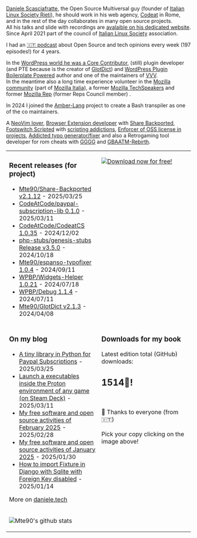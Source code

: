 [Daniele Scasciafratte](https://twitter.com/mte90net), the Open Source Multiversal guy (founder of [Italian Linux Society Rieti](https://rieti.ils.org/)), he should work in his web agency, [Codeat](https://github.com/CodeAtCode) in Rome, and in the rest of the day collaborates in many open source projects.  
All his talks and slide with recordings are [avalaible on his dedicated website](https://mte90.tech/).   
Since April 2021 part of the council of [Italian Linux Society](https://ils.org) association.

I had an [🇮🇹 podcast](https://daniele.tech/podcast/) about Open Source and tech opinions every week (197 episodes!) for 4 years.

In the [WordPress world he was a Core Contributor](https://profiles.wordpress.org/mte90/), (still) plugin developer (and PTE because is the creator of [GlotDict](https://github.com/Mte90/GlotDict)) and [WordPress Plugin Boilerplate Powered](https://github.com/WPBP/) author and one of the maintainers of [VVV](https://github.com/Varying-Vagrant-Vagrants).  
In the meantime also a long time experience volunteer in the [Mozilla community](https://mozillians.org/it/u/Mte90/) (part of [Mozilla Italia](https://github.com/MozillaItalia)), a former [Mozilla TechSpeakers](https://wiki.mozilla.org/TechSpeakers) and former [Mozilla Rep](https://wiki.mozilla.org/ReMo) (former Reps Council member) .  

In 2024 I joined the [Amber-Lang](https://amber-lang.com/) project to create a Bash transpiler as one of the co maintainers.

A [NeoVim lover](https://github.com/Mte90/dotfiles), [Browser Extension developer](https://github.com/Mte90/ExtStoreStats) with [Share Backported](https://github.com/Mte90/Share-Backported), [Footswitch Scripted](https://github.com/Mte90/pydal) with [scripting addictions](https://github.com/Mte90/My-Scripts), [Enforcer of OSS license in projects](https://github.com/Mte90/GH-License), [Addicted typo generator/fixer](https://github.com/Mte90/espanso-typofixer) and also a Retrogaming tool developer for rom cheats with [GGGG](https://github.com/Mte90/Game-Genie-Good-Guy) and [GBAATM-Rebirth](https://github.com/Mte90/GBAATM-Rebirth).

<table><tr><td valign="top" style="width: 50%;">

### Recent releases (for project)
<!-- recent_releases starts -->
* [Mte90/Share-Backported v2.1.12](https://github.com/Mte90/Share-Backported/releases/tag/v2.1.12) - 2025/03/25
* [CodeAtCode/paypal-subscription-lib 0.1.0](https://github.com/CodeAtCode/paypal-subscription-lib/releases/tag/0.1.0) - 2025/03/11
* [CodeAtCode/CodeatCS 1.0.35](https://github.com/CodeAtCode/CodeatCS/releases/tag/1.0.35) - 2024/12/02
* [php-stubs/genesis-stubs Release v3.5.0](https://github.com/php-stubs/genesis-stubs/releases/tag/v3.5.0) - 2024/10/18
* [Mte90/espanso-typofixer 1.0.4](https://github.com/Mte90/espanso-typofixer/releases/tag/1.0.4) - 2024/09/11
* [WPBP/Widgets-Helper 1.0.21](https://github.com/WPBP/Widgets-Helper/releases/tag/1.0.21) - 2024/07/18
* [WPBP/Debug 1.1.4](https://github.com/WPBP/Debug/releases/tag/1.1.4) - 2024/07/11
* [Mte90/GlotDict v2.1.3](https://github.com/Mte90/GlotDict/releases/tag/v2.1.3) - 2024/04/08
<!-- recent_releases ends -->
</td><td valign="top" style="width: 50%;">

[![Download now for free!](https://daniele.tech/wp-content/uploads/2022/09/cover-2022-1-300x300.png)](https://daniele.tech/2022/09/contribute-to-open-source-the-right-way-3nd-edition/)

</td></tr>
<tr><td valign="top" style="width: 50%;">

### On my blog
<!-- blog starts -->
* [A tiny library in Python for Paypal Subscriptions](https://daniele.tech/2025/03/a-tiny-library-in-python-for-paypal-subscriptions/) - 2025/03/25
* [Launch a executables inside the Proton environment of any game (on Steam Deck)](https://daniele.tech/2025/03/launch-a-executables-inside-the-proton-environment-of-any-game-on-steam-deck/) - 2025/03/11
* [My free software and open source activities of February 2025](https://daniele.tech/2025/02/my-free-software-and-open-source-activities-of-february-2025/) - 2025/02/28
* [My free software and open source activities of January 2025](https://daniele.tech/2025/01/my-free-software-and-open-source-activities-of-january-2025/) - 2025/01/30
* [How to import Fixture in Django with Sqlite with Foreign Key disabled](https://daniele.tech/2025/01/how-to-import-fixture-in-django-with-sqlite-with-foreign-key-disabled/) - 2025/01/14
<!-- blog ends -->
More on [daniele.tech](https://daniele.tech/)
</td><td valign="top" style="width: 50%;">

### Downloads for my book
<!-- book_stats starts -->
Latest edition total (GitHub) downloads: <h2>1514🎉!</h2>
<!-- book_stats ends --><br>
🤌 Thanks to everyone (from 🇮🇹)<br><br>
Pick your copy clicking on the image above!
</td></tr>
<tr><td valign="top" style="width: 50%;">
  
![Mte90's github stats](https://github-readme-stats.vercel.app/api?username=mte90&show_icons=true)
  
</td><td valign="top" style="width: 50%;">

</td></tr></table>
